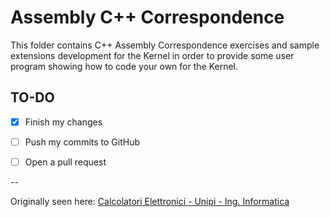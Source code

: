 # Assembly C++ Correspondence

This folder contains C++ Assembly Correspondence exercises and sample extensions
development for the Kernel in order to provide some user program showing how to
code your own for the Kernel.

## TO-DO

- [x] Finish my changes
- [ ] Push my commits to GitHub
- [ ] Open a pull request


--

Originally seen here: [Calcolatori Elettronici - Unipi - Ing. Informatica](http://calcolatori.iet.unipi.it/)

